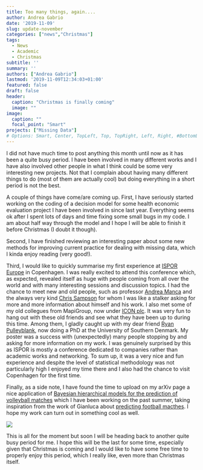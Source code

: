 ```yaml
---
title: Too many things, again....
author: Andrea Gabrio
date: '2019-11-09'
slug: update-november
categories: ["news","Christmas"]
tags:
  - News
  - Academic
  - Christmas 
subtitle: ''
summary: ''
authors: ["Andrea Gabrio"]
lastmod: '2019-11-09T12:34:03+01:00'
featured: false
draft: false
header:
  caption: "Christmas is finally coming"
  image: ""
image:
  caption: ""
  focal_point: "Smart"
projects: ["Missing Data"]
# Options: Smart, Center, TopLeft, Top, TopRight, Left, Right, #BottomLeft, Bottom, BottomRight
---
```


I did not have much time to post anything this month until now as it has been a quite busy period. I have been involved in many different works and I have also involved other people in what I think could be some very interesting new projects. Not that I complain about having many different things to do (most of them are actually cool) but doing everything in a short period is not the best. 

A couple of things have come/are coming up. First, I have seriously started working on the coding of a decision model for some health economic evaluation project I have been involved in since last year. Everything seems ok after I spent lots of days and time fixing some small bugs in my code. I am about half way through the model and I hope I will be able to finish it before Christmas (I doubt it though). 

Second, I have finished reviewing an interesting paper about some new methods for improving current practice for dealing with missing data, which I kinda enjoy reading (very good!). 

Third, I would like to quickly summarise my first experience at [ISPOR Europe](https://www.ispor.org/conferences-education/conferences/past-conferences/ispor-europe-2019) in Copenhagen. I was really excited to attend this conference which, as expected, revealed itself as huge with people coming from all over the world and with many interesting sessions and discussion topics. I had the chance to meet new and old people, such as professor [Andrea Manca](https://www.york.ac.uk/che/staff/research/andrea-manca/) and the always very kind [Chris Sampson](https://www.ohe.org/about-us/meet-team/chris-sampson) for whom I was like a stalker asking for more and more information about himself and his work. I also met some of my old collegues from MapiGroup, now under [ICON plc](https://iconplc.com/). It was very fun to hang out with these old friends and see what they have been up to during this time. Among them, I gladly caught up with my dear friend [Ryan Pulleyblank](https://www.iqce.uni-hamburg.de/people/iqce-fellows/ryan-pulleyblank.html), now doing a PhD at the University of Southern Denmark. My poster was a success with (unexpectedly) many people stopping by and asking for more information on my work. I was genuinely surprised by this as ISPOR is mostly a conference dedicated to companies rather than academic works and networking. To sum up, it was a very nice and fun experience and despite the level of statistical methodology was not particularly high I enjoyed my time there and I also had the chance to visit Copenhagen for the first time.  

Finally, as a side note, I have found the time to upload on my arXiv page a nice application of [Bayesian hierarchical models for the prediction of volleyball matches](https://arxiv.org/abs/1911.08791) which I have been working on the past summer, taking inspiration from the work of Gianluca about [predicting football macthes](https://www.tandfonline.com/doi/abs/10.1080/02664760802684177?journalCode=cjas20). I hope my work can turn out in something cool as well.

![](https://media.giphy.com/media/oWA8lD03GUew8/giphy.gif)

This is all for the moment but soon I will be heading back to another quite busy period for me. I hope this will be the last for some time, especially given that Christmas is coming and I would like to have some free time to properly enjoy this period, which I really like, even more than Christmas itself. 











 
 
 
 
 
 
 
 
 
 
 
 












